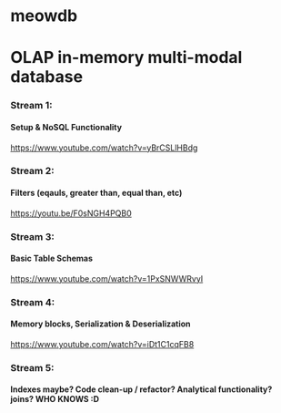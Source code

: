# meowdb

# OLAP in-memory multi-modal database 


### Stream 1: 
#### Setup & NoSQL Functionality 

https://www.youtube.com/watch?v=yBrCSLlHBdg


### Stream 2: 
#### Filters (eqauls, greater than, equal than, etc)

https://youtu.be/F0sNGH4PQB0


### Stream 3: 
#### Basic Table Schemas 
https://www.youtube.com/watch?v=1PxSNWWRvyI


### Stream 4: 
#### Memory blocks, Serialization & Deserialization
https://www.youtube.com/watch?v=iDt1C1cqFB8

### Stream 5: 
#### Indexes maybe? Code clean-up / refactor? Analytical functionality? joins? WHO KNOWS :D 








